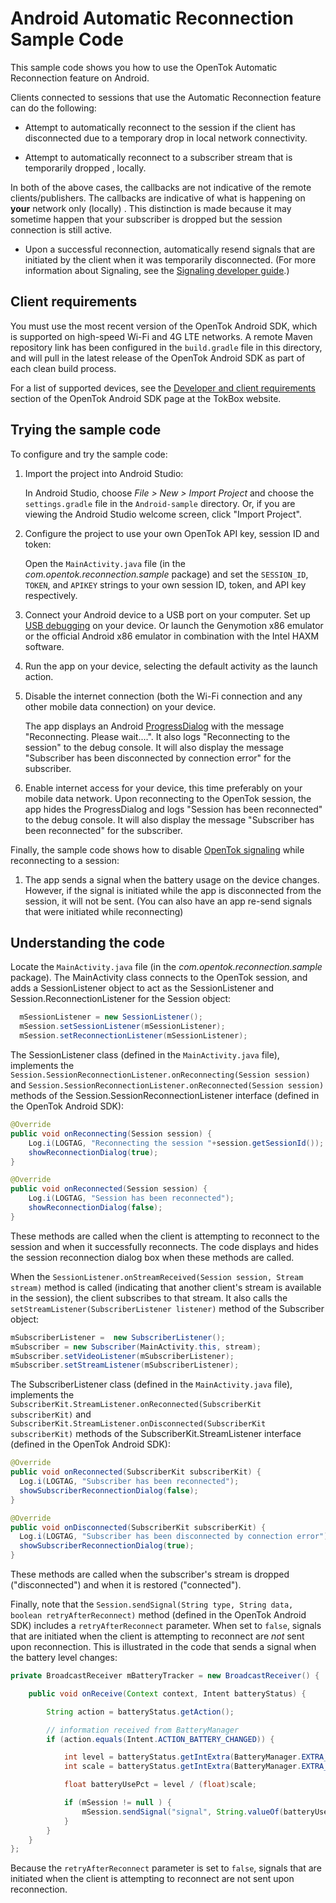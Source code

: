 # Android Automatic Reconnection Sample Code

This sample code shows you how to use the OpenTok Automatic Reconnection feature on Android.

Clients connected to sessions that use the Automatic Reconnection feature can do the following:

- Attempt to automatically reconnect to the session if the client has disconnected due
  to a temporary drop in local network connectivity.

- Attempt to automatically reconnect to a subscriber stream that is temporarily dropped , locally.

In both of the above cases, the callbacks are not indicative of the remote clients/publishers. The callbacks are indicative of what is happening on **your** network only (locally) . This distinction is made because it may sometime happen that your subscriber is dropped but the session connection is still active.

- Upon a successful reconnection, automatically resend signals that are initiated
  by the client when it was temporarily disconnected. (For more information about Signaling,
  see the [Signaling developer guide](https://tokbox.com/developer/guides/signaling/android/).)

## Client requirements

You must use the most recent version of the OpenTok Android SDK, which is supported on
high-speed Wi-Fi and 4G LTE networks. A remote Maven repository link has been configured
in the `build.gradle` file in this directory, and will pull in the latest release
of the OpenTok Android SDK as part of each clean build process.

For a list of supported devices, see the
[Developer and client requirements](http://tokbox.com/developer/sdks/android/#developer-and-client-requirements)
section of the OpenTok Android SDK page at the TokBox website.

## Trying the sample code

To configure and try the sample code:

1. Import the project into Android Studio:

   In Android Studio, choose _File > New > Import Project_ and choose the `settings.gradle` file in
   the `Android-sample` directory. Or, if you are viewing the Android Studio welcome screen,
   click "Import Project".

2. Configure the project to use your own OpenTok API key, session ID and token:

   Open the `MainActivity.java` file (in the _com.opentok.reconnection.sample_ package) and set
   the `SESSION_ID`, `TOKEN`, and `APIKEY` strings to your own session ID, token, and API key
   respectively.

3. Connect your Android device to a USB port on your computer. Set up
   [USB debugging](http://developer.android.com/tools/device.html) on your device.
   Or launch the Genymotion x86 emulator or the official Android x86 emulator in combination
   with the Intel HAXM software.

4. Run the app on your device, selecting the default activity as the launch action.

5. Disable the internet connection (both the Wi-Fi connection and any other mobile data connection)
   on your device.

   The app displays an Android [ProgressDialog](http://developer.android.com/reference/android/app/ProgressDialog.html)
   with the message "Reconnecting. Please wait....". It also logs "Reconnecting to the session"
   to the debug console. It will also display the message "Subscriber has been disconnected by connection error" for the subscriber.

6. Enable internet access for your device, this time preferably on your mobile data network.
   Upon reconnecting to the OpenTok session, the app hides the ProgressDialog and logs
   "Session has been reconnected" to the debug console. It will also display the message "Subscriber has been reconnected" for the subscriber.

Finally, the sample code shows how to disable
[OpenTok signaling](https://tokbox.com/developer/guides/signaling/android/) while reconnecting
to a session:

1. The app sends a signal when the battery usage on the device changes. However, if the signal is
   initiated while the app is disconnected from the session, it will not be sent. (You can also
   have an app re-send signals that were initiated while reconnecting)

## Understanding the code

Locate the `MainActivity.java` file (in the _com.opentok.reconnection.sample_ package).
The MainActivity class connects to the OpenTok session, and adds a SessionListener
object to act as the
SessionListener and Session.ReconnectionListener for the Session object:

```java
  mSessionListener = new SessionListener();
  mSession.setSessionListener(mSessionListener);
  mSession.setReconnectionListener(mSessionListener);
```

The SessionListener class (defined in the `MainActivity.java` file), implements the
`Session.SessionReconnectionListener.onReconnecting(Session session)` and
`Session.SessionReconnectionListener.onReconnected(Session session)` methods of the
Session.SessionReconnectionListener interface (defined in the OpenTok Android SDK):

```java
@Override
public void onReconnecting(Session session) {
    Log.i(LOGTAG, "Reconnecting the session "+session.getSessionId());
    showReconnectionDialog(true);
}

@Override
public void onReconnected(Session session) {
    Log.i(LOGTAG, "Session has been reconnected");
    showReconnectionDialog(false);
}
```

These methods are called when the client is attempting to reconnect to the session and when it
successfully reconnects. The code displays and hides the session reconnection dialog box when
these methods are called.

When the `SessionListener.onStreamReceived(Session session, Stream stream)` method is called
(indicating that another client's stream is available in the session), the client subscribes to
that stream. It also calls the `setStreamListener(SubscriberListener listener)` method of the
Subscriber object:

```java
mSubscriberListener =  new SubscriberListener();
mSubscriber = new Subscriber(MainActivity.this, stream);
mSubscriber.setVideoListener(mSubscriberListener);
mSubscriber.setStreamListener(mSubscriberListener);
```

The SubscriberListener class (defined in the `MainActivity.java` file), implements the
`SubscriberKit.StreamListener.onReconnected(SubscriberKit subscriberKit)` and
`SubscriberKit.StreamListener.onDisconnected(SubscriberKit subscriberKit)` methods of the
SubscriberKit.StreamListener interface (defined in the OpenTok Android SDK):

```java
@Override
public void onReconnected(SubscriberKit subscriberKit) {
  Log.i(LOGTAG, "Subscriber has been reconnected");
  showSubscriberReconnectionDialog(false);
}

@Override
public void onDisconnected(SubscriberKit subscriberKit) {
  Log.i(LOGTAG, "Subscriber has been disconnected by connection error");
  showSubscriberReconnectionDialog(true);
}
```

These methods are called when the subscriber's stream is dropped ("disconnected") and when it is
restored ("connected").

Finally, note that the `Session.sendSignal(String type, String data, boolean retryAfterReconnect)`
method (defined in the OpenTok Android SDK) includes a `retryAfterReconnect` parameter. When set
to `false`, signals that are initiated when the client is attempting to reconnect are _not_ sent
upon reconnection. This is illustrated in the code that sends a signal when the battery level
changes:

```java
private BroadcastReceiver mBatteryTracker = new BroadcastReceiver() {

    public void onReceive(Context context, Intent batteryStatus) {

        String action = batteryStatus.getAction();

        // information received from BatteryManager
        if (action.equals(Intent.ACTION_BATTERY_CHANGED)) {

            int level = batteryStatus.getIntExtra(BatteryManager.EXTRA_LEVEL, -1);
            int scale = batteryStatus.getIntExtra(BatteryManager.EXTRA_SCALE, -1);

            float batteryUsePct = level / (float)scale;

            if (mSession != null ) {
                mSession.sendSignal("signal", String.valueOf(batteryUsePct), false);
            }
        }
    }
};
```

Because the `retryAfterReconnect` parameter is set to `false`, signals that are initiated when
the client is attempting to reconnect are not sent upon reconnection.
